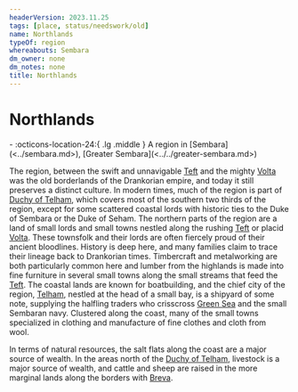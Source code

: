 ```yaml
---
headerVersion: 2023.11.25
tags: [place, status/needswork/old]
name: Northlands
typeOf: region
whereabouts: Sembara
dm_owner: none
dm_notes: none
title: Northlands
---
```

# Northlands
<div class="grid cards ext-narrow-margin ext-one-column" markdown>
-    :octicons-location-24:{ .lg .middle } A region in [Sembara](<../sembara.md>), [Greater Sembara](<../../greater-sembara.md>)  
</div>




The region, between the swift and unnavigable [Teft](<../../rivers/teft.md>) and the mighty [Volta](<../../rivers/volta-watershed/volta.md>) was the old borderlands of the Drankorian empire, and today it still preserves a distinct culture. In modern times, much of the region is part of [Duchy of Telham](<./duchy-of-telham.md>), which covers most of the southern two thirds of the region, except for some scattered coastal lords with historic ties to the Duke of Sembara or the Duke of Seham. The northern parts of the region are a land of small lords and small towns nestled along the rushing [Teft](<../../rivers/teft.md>) or placid [Volta](<../../rivers/volta-watershed/volta.md>). These townsfolk and their lords are often fiercely proud of their ancient bloodlines. History is deep here, and many families claim to trace their lineage back to Drankorian times. Timbercraft and metalworking are both particularly common here and lumber from the highlands is made into fine furniture in several small towns along the small streams that feed the [Teft](<../../rivers/teft.md>). The coastal lands are known for boatbuilding, and the chief city of the region, [Telham](<./telham.md>), nestled at the head of a small bay, is a shipyard of some note, supplying the halfling traders who crisscross [Green Sea](<../../../green-sea.md>) and the small Sembaran navy. Clustered along the coast, many of the small towns specialized in clothing and manufacture of fine clothes and cloth from wool. 

In terms of natural resources, the salt flats along the coast are a major source of wealth. In the areas north of the [Duchy of Telham](<./duchy-of-telham.md>), livestock is a major source of wealth, and cattle and sheep are raised in the more marginal lands along the borders with [Breva](<../../zimkova/breva.md>).
